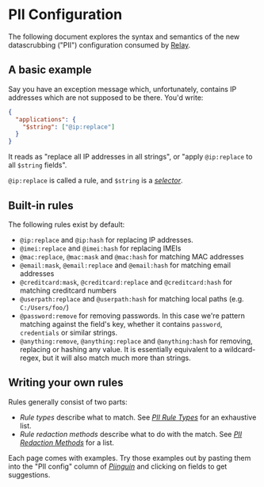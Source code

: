 # PII Configuration

The following document explores the syntax and semantics of the new
datascrubbing ("PII") configuration consumed by
[Relay](https://github.com/getsentry/relay).

## A basic example

Say you have an exception message which, unfortunately, contains IP addresses which are not supposed to be there. You'd write:

```json
{
  "applications": {
    "$string": ["@ip:replace"]
  }
}
```

It reads as "replace all IP addresses in all strings", or "apply `@ip:replace` to all `$string` fields".

`@ip:replace` is called a rule, and `$string` is a [_selector_](selectors.md).

## Built-in rules

The following rules exist by default:

- `@ip:replace` and `@ip:hash` for replacing IP addresses.
- `@imei:replace` and `@imei:hash` for replacing IMEIs
- `@mac:replace`, `@mac:mask` and `@mac:hash` for matching MAC addresses
- `@email:mask`, `@email:replace` and `@email:hash` for matching email addresses
- `@creditcard:mask`, `@creditcard:replace` and `@creditcard:hash` for matching creditcard numbers
- `@userpath:replace` and `@userpath:hash` for matching local paths (e.g. `C:/Users/foo/`)
- `@password:remove` for removing passwords. In this case we're pattern matching against the field's key, whether it contains `password`, `credentials` or similar strings.
- `@anything:remove`, `@anything:replace` and `@anything:hash` for removing, replacing or hashing any value. It is essentially equivalent to a wildcard-regex, but it will also match much more than strings.

## Writing your own rules

Rules generally consist of two parts:

- *Rule types* describe what to match. See [_PII Rule Types_](types.md) for an exhaustive list.
- *Rule redaction methods* describe what to do with the match. See [_PII Redaction Methods_](methods.md) for a list.

Each page comes with examples. Try those examples out by pasting them into the "PII config" column of [_Piinguin_](https://getsentry.github.io/piinguin) and clicking on fields to get suggestions.
